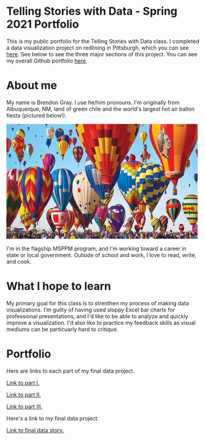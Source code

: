 # Telling Stories with Data - Spring 2021 Portfolio
This is my public portfolio for the Telling Stories with Data class. I completed a data visualization project on redlining in Pittsburgh, which you can see [here](https://carnegiemellon.shorthandstories.com/the-consequences-of-redlining-in-pittsburgh/index.html). See below to see the three major sections of this project. You can see my overall Github portfolio [here](https://github.com/brendongray/brendongray-portfolio).

# About me
My name is Brendon Gray. I use he/him pronouns. I'm originally from Albuquerque, NM, land of green chile and the world's largest hot air ballon fiesta (pictured below!).

<img src="best-hot-air-balloon-ride-in-albuquerque-balloon-fiesta.jpg" width="500" height="300"/>

I'm in the flagship MSPPM program, and I'm working toward a career in state or local government. Outside of school and work, I love to read, write, and cook. 

# What I hope to learn
My primary goal for this class is to strenthen my process of making data visualizations. I'm guilty of having used sloppy Excel bar charts for professional presentations, and I'd like to be able to analyze and quickly improve a visualization. I'd also like to practice my feedback skills as visual mediums can be particuarly hard to critique.

# Portfolio

Here are links to each part of my final data project.

[Link to part I.](https://brendongray.github.io/brendongray-portfolio/final_project_BrendonGray.html)

[Link to part II.](https://brendongray.github.io/brendongray-portfolio/final_project_part2.html)

[Link to part III.](https://brendongray.github.io/brendongray-portfolio/final_project_part3.html)

Here's a link to my final data project.

[Link to final data story.](https://carnegiemellon.shorthandstories.com/the-consequences-of-redlining-in-pittsburgh/index.html)


